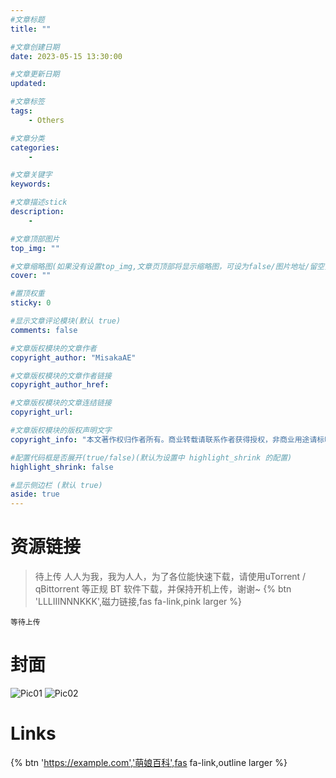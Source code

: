 ```yaml
---
#文章标题
title: ""

#文章创建日期
date: 2023-05-15 13:30:00

#文章更新日期
updated: 

#文章标签
tags: 
    - Others

#文章分类
categories: 
    - 

#文章关键字
keywords: 

#文章描述stick
description: 
    - 

#文章顶部图片
top_img: ""

#文章缩略图(如果没有设置top_img,文章页顶部将显示缩略图，可设为false/图片地址/留空)
cover: ""

#置顶权重
sticky: 0    

#显示文章评论模块(默认 true)
comments: false

#文章版权模块的文章作者
copyright_author: "MisakaAE"

#文章版权模块的文章作者链接
copyright_author_href: 

#文章版权模块的文章连结链接
copyright_url: 

#文章版权模块的版权声明文字
copyright_info: "本文著作权归作者所有。商业转载请联系作者获得授权，非商业用途请标明出处。"

#配置代码框是否展开(true/false)(默认为设置中 highlight_shrink 的配置)
highlight_shrink: false

#显示侧边栏 (默认 true)
aside: true
---
```


<!-- 正文部分 -->
# 
<!-- 内容Start -->

<!-- End -->
<!-- 
{% note pink 'fas fa-star' disabled %}
个人评分  **9.8/10**
{% endnote %}
-->

# 资源链接
> 待上传
> 人人为我，我为人人，为了各位能快速下载，请使用uTorrent / qBittorrent 等正规 BT 软件下载，并保持开机上传，谢谢~
> {% btn 'LLLIIINNNKKK',磁力链接,fas fa-link,pink larger %}

```no-highlight
等待上传
```

#


<!-- 结尾 -->
# 封面
![Pic01]()
![Pic02]()


# Links
{% btn 'https://example.com','萌娘百科',fas fa-link,outline larger %}